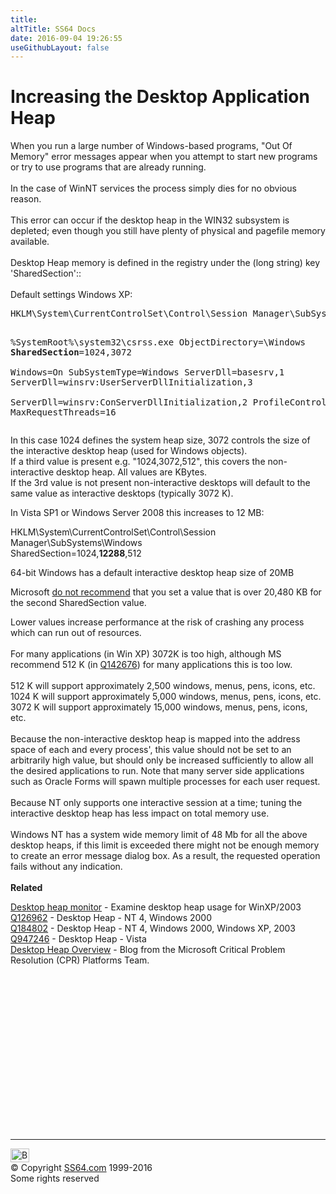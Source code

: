 ```yaml
---
title:
altTitle: SS64 Docs
date: 2016-09-04 19:26:55
useGithubLayout: false
---
```

<!-- #BeginLibraryItem "/Library/head_nt.lbi" --><!-- #EndLibraryItem --><h1>Increasing the Desktop Application Heap</h1>
<p> When you run a large number of Windows-based programs, "Out Of Memory" error messages appear when you attempt to start new programs or try to use programs 
  that are already running. <br>
  <br>In the case of WinNT services the process simply dies for no obvious reason.<br>
  <br> This error can occur if the desktop heap in the WIN32 subsystem is depleted; 
  even though you still have plenty of physical and pagefile memory available. 
  <br>
  <br>
Desktop Heap memory is defined in the registry under the (long string) key 'SharedSection'::<br>
  <br>
Default settings Windows XP: </p>
<pre>HKLM\System\CurrentControlSet\Control\Session Manager\SubSystems

%SystemRoot%\system32\csrss.exe 
ObjectDirectory=\Windows 
<b>SharedSection</b>=1024,3072    
Windows=On 
SubSystemType=Windows 
ServerDll=basesrv,1 
ServerDll=winsrv:UserServerDllInitialization,3    
ServerDll=winsrv:ConServerDllInitialization,2 
ProfileControl=Off MaxRequestThreads=16  </pre>
<p>  In this case 1024 defines the system heap size, 3072 controls the size of the 
  interactive desktop heap (used for Windows objects). <br>
  If a third value is present e.g. "1024,3072,512", this covers the non-interactive 
  desktop heap. All values are KBytes. <br>
  If the 3rd value is not present non-interactive desktops will 
default to the same value as interactive desktops (typically 3072 K). </p>
<p>In Vista SP1 or Windows Server 2008 this increases to 12 MB:</p>
<p class="code">HKLM\System\CurrentControlSet\Control\Session Manager\SubSystems\Windows<br>
SharedSection=1024,<b>12288</b>,512</p>
<p>64-bit Windows has a default interactive desktop heap size of 20MB </p>
<p>Microsoft <a href="https://support.microsoft.com/kb/947246">do not recommend</a> that you set a value that is over 20,480 KB for the second SharedSection value.</p>
<p>Lower values increase performance at the risk of crashing any process which 
  can run out of resources. <br>
  <br>
  For many applications (in Win XP) 3072K is too high, although MS recommend 512 K (in <a href="https://support.microsoft.com/kb/142676">Q142676</a>) 
  for many applications this is too low. <br>
  <br>
  512 K will support approximately 2,500 windows, menus, pens, icons, etc. <br>
  1024 K will support approximately 5,000 windows, menus, pens, icons, etc. <br>
  3072 K will support approximately 15,000 windows, menus, pens, icons, etc. <br>
  <br>
  Because the non-interactive desktop heap is mapped into the address space of 
  each and every process', this value should not be set to an arbitrarily high 
  value, but should only be increased sufficiently to allow all the desired applications 
  to run. Note that many server side applications such as Oracle Forms will spawn 
  multiple processes for each user request. <br>
  <br>
  Because NT only supports one interactive session at a time; tuning the interactive 
  desktop heap has less impact on total memory use. <br>
  <br>
  Windows NT has a system wide memory limit of 48 Mb for all the above desktop 
  heaps, if this limit is exceeded there might not be enough memory to create an 
  error message dialog box. As a result, the requested operation fails without 
  any indication.<br>
  <br>
<b>Related</b></p>
<p><a href="http://www.microsoft.com/downloads/details.aspx?familyid=5cfc9b74-97aa-4510-b4b9-b2dc98c8ed8b&amp;displaylang=en">Desktop heap monitor</a> - Examine desktop heap usage for WinXP/2003  <br>
  <a href="https://support.microsoft.com/kb/126962">Q126962</a>    - Desktop Heap - NT 4,  Windows 2000 <br>
<a href="https://support.microsoft.com/kb/184802">Q184802</a> - Desktop Heap - NT 4,  Windows 2000, Windows XP, 2003<br>
<a href="https://support.microsoft.com/kb/947246">Q947246</a> - 
Desktop Heap - Vista<br>
<a href="http://blogs.msdn.com/ntdebugging/archive/2007/01/04/desktop-heap-overview.aspx">Desktop Heap Overview</a> - Blog from the Microsoft Critical Problem Resolution (CPR) Platforms Team.</p><!-- #BeginLibraryItem "/Library/foot_nt.lbi" --><p><script async="" src="//pagead2.googlesyndication.com/pagead/js/adsbygoogle.js"></script>
<!-- windows300 -->
<ins class="adsbygoogle" style="display:inline-block;width:300px;height:250px" data-ad-client="ca-pub-6140977852749469" data-ad-slot="7649547908"></ins>
<script>
(adsbygoogle = window.adsbygoogle || []).push({});
</script></p>
<hr>
<div id="bl" class="footer"><a href="#"><img src="../images/top.png" width="30" height="22" alt="Back to the Top"></a></div>
<div id="br" class="footer, tagline">© Copyright <a href="http://ss64.com/">SS64.com</a> 1999-2016<br>
Some rights reserved</div><!-- #EndLibraryItem -->
